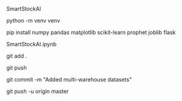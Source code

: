 SmartStockAI

python -m venv venv

pip install numpy pandas matplotlib scikit-learn prophet joblib flask


SmartStockAI.ipynb

git add .

git push

git commit -m "Added multi-warehouse datasets"

git push -u origin master